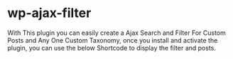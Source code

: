 # wp-ajax-filter
With This plugin you can easily create a Ajax Search and Filter For Custom Posts and Any One Custom Taxonomy, once you install and activate the plugin, you can use the below Shortcode to display the filter and posts.
